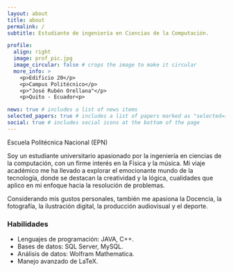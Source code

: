 ```yaml
---
layout: about
title: about
permalink: /
subtitle: Estudiante de ingeniería en Ciencias de la Computación.

profile:
  align: right
  image: prof_pic.jpg
  image_circular: false # crops the image to make it circular
  more_info: >
    <p>Edificio 20</p>
    <p>Campus Politécnico</p>
    <p>"José Rubén Orellana"</p>
    <p>Quito - Ecuador<p>

news: true # includes a list of news items
selected_papers: true # includes a list of papers marked as "selected={true}"
social: true # includes social icons at the bottom of the page
---
```

Escuela Politécnica Nacional (EPN)

Soy un estudiante universitario apasionado por la ingeniería en ciencias de la computación, con un firme interés en la Física y la música. Mi viaje académico me ha llevado a explorar el emocionante mundo de la tecnología, donde se destacan la creatividad y la lógica, cualidades que aplico en mi enfoque hacia la resolución de problemas.


Considerando mis gustos personales, también me apasiona la Docencia, la fotografía, la ilustración digital, la producción audiovisual y el deporte.

### Habilidades

- Lenguajes de programación: JAVA, C++.
- Bases de datos: SQL Server, MySQL.
- Análisis de datos: Wolfram Mathematica.
- Manejo avanzado de LaTeX.